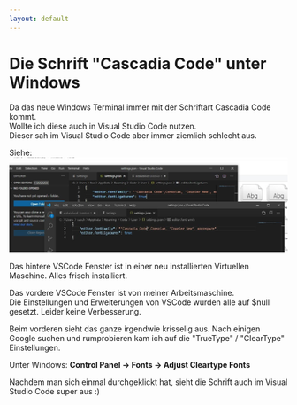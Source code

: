 ```yaml
---
layout: default
---
```

# Die Schrift "Cascadia Code" unter Windows

Da das neue Windows Terminal immer mit der Schriftart Cascadia Code kommt.  
Wollte ich diese auch in Visual Studio Code nutzen.  
Dieser sah im Visual Studio Code aber immer ziemlich schlecht aus.  

Siehe:  
![Image](/assets/photo_2020-12-13_21-57-30.jpg)

Das hintere VSCode Fenster ist in einer neu installierten Virtuellen Maschine. Alles frisch installiert.  

Das vordere VSCode Fenster ist von meiner Arbeitsmaschine.  
Die Einstellungen und Erweiterungen von VSCode wurden alle auf $null gesetzt. Leider keine Verbesserung.  

Beim vorderen sieht das ganze irgendwie krisselig aus. Nach einigen Google suchen und rumprobieren kam ich auf die "TrueType" / "ClearType" Einstellungen.

Unter Windows: **Control Panel -> Fonts -> Adjust Cleartype Fonts**

Nachdem man sich einmal durchgeklickt hat, sieht die Schrift auch im Visual Studio Code super aus :)
